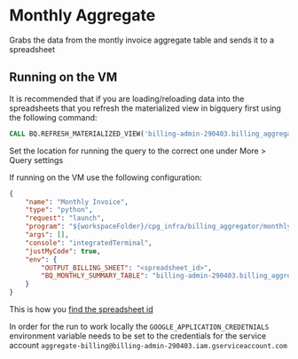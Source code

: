 # Monthly Aggregate

Grabs the data from the montly invoice aggregate table and sends it to a spreadsheet

## Running on the VM

It is recommended that if you are loading/reloading data into the spreadsheets that you
refresh the materialized view in bigquery first using the following command:

```sql
CALL BQ.REFRESH_MATERIALIZED_VIEW('billing-admin-290403.billing_aggregate.aggregate_monthly_cost')
```

Set the location for running the query to the correct one under More > Query settings

If running on the VM use the following configuration:

```json
{
    "name": "Monthly Invoice",
    "type": "python",
    "request": "launch",
    "program": "${workspaceFolder}/cpg_infra/billing_aggregator/monthly_aggregate/main.py",
    "args": [],
    "console": "integratedTerminal",
    "justMyCode": true,
    "env": {
        "OUTPUT_BILLING_SHEET": "<spreadsheet_id>",
        "BQ_MONTHLY_SUMMARY_TABLE": "billing-admin-290403.billing_aggregate.aggregate_monthly_cost",
    }
}
```

This is how you [find the spreadsheet id](https://help.okta.com/wf/en-us/content/topics/workflows/connector-reference/googlesheets/actions/copyspreadsheet.htm)

In order for the run to work locally the `GOOGLE_APPLICATION_CREDETNIALS` environment variable needs to be set to the credentials for the service account `aggregate-billing@billing-admin-290403.iam.gserviceaccount.com`
